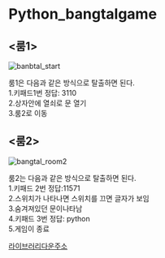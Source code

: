 # Python_bangtalgame

## <룸1>
![banbtal_start](https://user-images.githubusercontent.com/71535759/93693986-9b968380-fb41-11ea-81ce-5491476fed3e.PNG)

룸1은 다음과 같은 방식으로 탈출하면 된다.  
1.키패드1번 정답: 3110  
2.상자안에 열쇠로 문 열기  
3.룸2로 이동  

## <룸2>
![bangtal_room2](https://user-images.githubusercontent.com/71535759/93693992-bcf76f80-fb41-11ea-94cb-f9a3cce59da1.PNG)

룸2는 다음과 같은 방식으로 탈출하면 된다.  
1.키패드 2번 정답:11571  
2.스위치가 나타나면 스위치를 끄면 글자가 보임  
3.숨겨져있던 문이나타남  
4.키패드 3번 정답: python  
5.게임이 종료  

[라이브러리다운주소](https://cafe.naver.com/bangtal)
